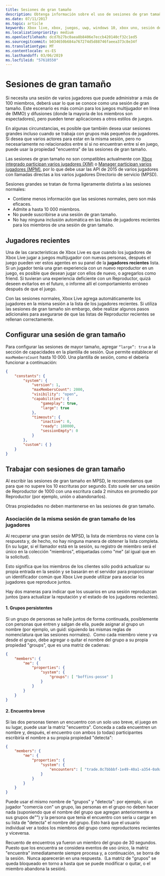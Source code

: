 ```yaml
---
title: Sesiones de gran tamaño
description: Obtenga información sobre el uso de sesiones de gran tamaño con la plataforma de varios jugadores de Xbox Live.
ms.date: 07/11/2017
ms.topic: article
keywords: Xbox live, xbox, juegos, uwp, windows 10, xbox uno, sesión de varios jugadores, grande, reproductores recientes
ms.localizationpriority: medium
ms.openlocfilehash: dcd7b27bc0aea8b8406e7eccb420140cf32c1ed5
ms.sourcegitcommit: b034650b684a767274d5d88746faeea373c8e34f
ms.translationtype: MT
ms.contentlocale: es-ES
ms.lasthandoff: 03/06/2019
ms.locfileid: "57618550"
---
```

# <a name="large-sessions"></a>Sesiones de gran tamaño

Si necesita una sesión de varios jugadores que puede administrar a más de 100 miembros, deberá usar lo que se conoce como una sesión de gran tamaño. Este escenario es más común para los juegos multijugador en línea de (MMO) y difusiones (donde la mayoría de los miembros son espectadores), pero pueden tener aplicaciones a otros estilos de juegos.

En algunas circunstancias, es posible que también desea usar sesiones grandes incluso cuando se trabaja con grupos más pequeños de jugadores. Si desea que varios actores para estar en la misma sesión, pero no necesariamente no relacionados entre sí si no encuentran entre sí en juego, puede usar la propiedad "encuentra" de las sesiones de gran tamaño.

Las sesiones de gran tamaño no son compatibles actualmente con [Xbox integrado participan varios jugadores (XIM)](../xbox-integrated-multiplayer.md) o [Manager participan varios jugadores (MPM)](../multiplayer-manager.md), por lo que debe usar las API de 2015 de varios jugadores con llamadas directas a los varios jugadores Directorio de servicio (MPSD).

Sesiones grandes se tratan de forma ligeramente distinta a las sesiones normales:

* Contiene menos información que las sesiones normales, pero son más eficaces.
* Admite a hasta 10 000 miembros.
* No puede suscribirse a una sesión de gran tamaño.
* No hay ninguna inclusión automática en las listas de jugadores recientes para los miembros de una sesión de gran tamaño.

## <a name="recent-players"></a>Jugadores recientes

Una de las características de Xbox Live es que cuando los jugadores de Xbox Live jugar a juegos multijugador con nuevas personas, después el juego pueden ver estos agentes en su panel de la **jugadores recientes** lista. Si un jugador tenía una gran experiencia con un nuevo reproductor en un juego, es posible que desean jugar con ellos de nuevo, o agregarlos como friend. Si tuvieran una experiencia deficiente con un Reproductor, quizá deseen evitarlos en el futuro, o informe allí el comportamiento erróneo después de que el juego.

Con las sesiones normales, Xbox Live agrega automáticamente los jugadores en la misma sesión a la lista de los jugadores recientes. Si utiliza las sesiones de gran tamaño sin embargo, debe realizar algunos pasos adicionales para asegurarse de que las listas de Reproductor recientes se rellenan correctamente.

## <a name="set-up-a-large-session"></a>Configurar una sesión de gran tamaño

Para configurar las sesiones de mayor tamaño, agregar `“large”: true` a la sección de capacidades en la plantilla de sesión. Que permite establecer el `maxMembersCount` hasta 10 000. Una plantilla de sesión, como el debería funcionar a continuación:

```json
{
    "constants": {
        "system": {
            "version": 1,
            "maxMembersCount": 2000,
            "visibility": "open",
            "capabilities": {
                "gameplay": true,
                "large": true
            },
            "timeouts": {
                "inactive": 0,
                "ready": 180000,
                "sessionEmpty": 0
            }
        },
        "custom": { }
    }
}
```

## <a name="working-with-large-sessions"></a>Trabajar con sesiones de gran tamaño

Al escribir las sesiones de gran tamaño en MPSD, le recomendamos que para que no supere los 10 escrituras por segundo. Esto suele ser una sesión de Reproductor de 1000 con una escritura cada 2 minutos en promedio por Reproductor (por ejemplo, unión o abandonarlos).

Otras propiedades no deben mantenerse en las sesiones de gran tamaño.

### <a name="associating-players-from-the-same-large-session"></a>Asociación de la misma sesión de gran tamaño de los jugadores

Al recuperar una gran sesión de MPSD, la lista de miembros no viene con la respuesta y, de hecho, no hay ninguna manera de obtener la lista completa. En su lugar, si el llamador está en la sesión, su registro de miembro será el único en la colección "miembros", etiquetadas como "me" (al igual que en la solicitud).

Esto significa que los miembros de los clientes sólo podrá actualizar su propia entrada en la sesión y se basarán en el servidor para proporcionar un identificador común que Xbox Live puede utilizar para asociar los jugadores que reproduce juntos.

Hay dos maneras para indicar que los usuarios en una sesión reproduzcan juntos (para actualizar la reputación y el estado de los jugadores recientes).

#### <a name="1-persistent-groups"></a>1. Grupos persistentes

Si un grupo de personas se halle juntos de forma continuada, posiblemente con personas que entren y salgan de ella, puede asignar al grupo un nombre (por ejemplo, un guid: siguiendo las mismas reglas de nomenclatura que las sesiones normales).  Como cada miembro viene y va desde el grupo, debe agregar o quitar el nombre del grupo a su propia propiedad "groups", que es una matriz de cadenas:

```json
{
    "members": {
        "me": {
            "properties": {
                "system": {
                    "groups": [ "boffins-posse" ]
                }
            }
        }
    }
}
```

#### <a name="2-brief-encounters"></a>2. Encuentra breve

Si las dos personas tienen un encuentro con un solo uso breve, el juego en su lugar, puede usar la matriz "encuentra". Conceda a cada encuentren un nombre y, después, el encuentro con ambos (o todas) participantes escribiría el nombre a su propia propiedad "detecta":

```json
{
    "members": {
        "me": {
            "properties": {
                "system": {
                    "encounters": [ "trade.0c7bbbbf-1e49-40a1-a354-0a9a9e23d26a" ]
                }
            }
        }
    }
}
```

Puede usar el mismo nombre de "grupos" y "detecta": por ejemplo, si un jugador "comercia con" un grupo, las personas en el grupo no deben hacer nada (suponiendo que el nombre del grupo que agregan anteriormente a sus grupos de"") y la persona que tenía el encuentro con sería u cargar en su lista de "detecta" el nombre del grupo. Esto hará que el usuario individual ver a todos los miembros del grupo como reproductores recientes y viceversa.

Recuento de encuentros ya fueron un miembro del grupo de 30 segundos. Puesto que los encuentra se considera eventos de uso único, la matriz "encuentra" inmediatamente siempre procesa y, a continuación, se borra de la sesión.  Nunca aparecerán en una respuesta.  (La matriz de "grupos" se queda bloqueado en torno a hasta que se puede modificar o quitar, o el miembro abandona la sesión).
